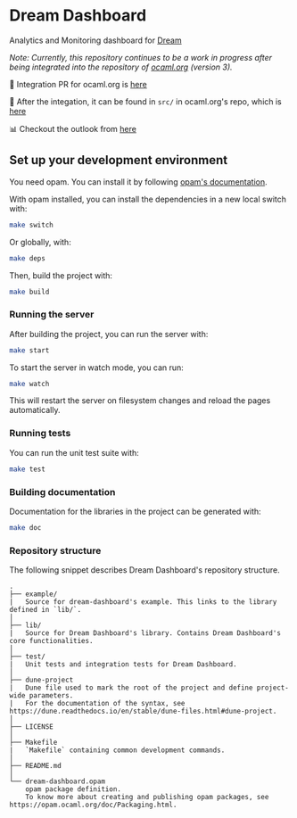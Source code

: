 # Dream Dashboard 

Analytics and Monitoring dashboard for [Dream](https://aantron.github.io/dream/)

*Note: Currently, this repository continues to be a work in progress after being integrated into the repository of [ocaml.org](https://github.com/ocaml/ocaml.org) (version 3).*

:dizzy: Integration PR for ocaml.org is [here](https://github.com/ocaml/ocaml.org/pull/399) <br>

👀 After the integation, it can be found in `src/` in ocaml.org's repo, which is [here](https://github.com/ocaml/ocaml.org/tree/main/src/dream_dashboard)

📊 Checkout the outlook from [here](https://ocaml.org/dashboard/)
</br>

## Set up your development environment

You need opam. You can install it by following [opam's documentation](https://opam.ocaml.org/doc/Install.html).

With opam installed, you can install the dependencies in a new local switch with:

```bash
make switch
```

Or globally, with:

```bash
make deps
```

Then, build the project with:

```bash
make build
```

### Running the server

After building the project, you can run the server with:

```bash
make start
```

To start the server in watch mode, you can run:

```bash
make watch
```

This will restart the server on filesystem changes and reload the pages automatically.

### Running tests

You can run the unit test suite with:

```bash
make test
```

### Building documentation

Documentation for the libraries in the project can be generated with:

```bash
make doc
```

### Repository structure

The following snippet describes Dream Dashboard's repository structure.

```text
.
├── example/
|   Source for dream-dashboard's example. This links to the library defined in `lib/`.
│
├── lib/
|   Source for Dream Dashboard's library. Contains Dream Dashboard's core functionalities.
│
├── test/
|   Unit tests and integration tests for Dream Dashboard.
│
├── dune-project
|   Dune file used to mark the root of the project and define project-wide parameters.
|   For the documentation of the syntax, see https://dune.readthedocs.io/en/stable/dune-files.html#dune-project.
│
├── LICENSE
│
├── Makefile
|   `Makefile` containing common development commands.
│
├── README.md
│
└── dream-dashboard.opam
    opam package definition.
    To know more about creating and publishing opam packages, see https://opam.ocaml.org/doc/Packaging.html.
```
